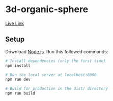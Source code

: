 # 3d-organic-sphere

[Live Link](#)

## Setup

Download [Node.js](https://nodejs.org/en/download/). Run this followed commands:

```bash
# Install dependencies (only the first time)
npm install

# Run the local server at localhost:8080
npm run dev

# Build for production in the dist/ directory
npm run build
```
